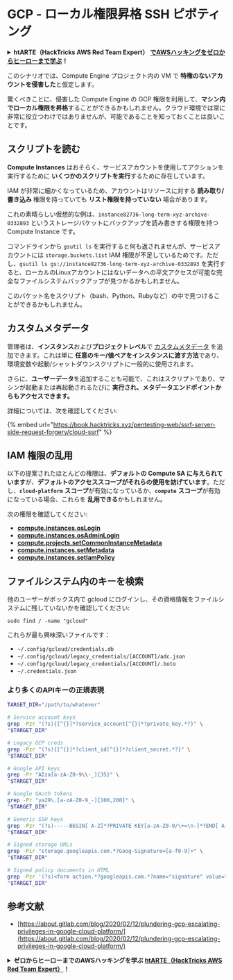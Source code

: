 # GCP - ローカル権限昇格 SSH ピボティング

<details>

<summary><strong>htARTE（HackTricks AWS Red Team Expert）</strong> <a href="https://training.hacktricks.xyz/courses/arte"><strong>でAWSハッキングをゼロからヒーローまで学ぶ</strong></a><strong>！</strong></summary>

HackTricks をサポートする他の方法:

* **HackTricks で企業を宣伝したい**または **HackTricks をPDFでダウンロードしたい**場合は [**SUBSCRIPTION PLANS**](https://github.com/sponsors/carlospolop) をチェック！
* [**公式PEASS＆HackTricksスウォッグ**](https://peass.creator-spring.com)を入手
* [**The PEASS Family**](https://opensea.io/collection/the-peass-family)を発見し、独占的な [**NFTs**](https://opensea.io/collection/the-peass-family) のコレクション
* **💬 [Discordグループ](https://discord.gg/hRep4RUj7f)** に参加するか、[telegramグループ](https://t.me/peass) に参加するか、**Twitter** 🐦 で **@carlospolopm** をフォローする。
* **ハッキングトリックを共有するには、** [**HackTricks**](https://github.com/carlospolop/hacktricks) と [**HackTricks Cloud**](https://github.com/carlospolop/hacktricks-cloud) のGitHubリポジトリにPRを提出してください。

</details>

このシナリオでは、Compute Engine プロジェクト内の VM で **特権のないアカウントを侵害した**と仮定します。

驚くべきことに、侵害した Compute Engine の GCP 権限を利用して、**マシン内でローカル権限を昇格**することができるかもしれません。クラウド環境では常に非常に役立つわけではありませんが、可能であることを知っておくことは良いことです。

## スクリプトを読む <a href="#follow-the-scripts" id="follow-the-scripts"></a>

**Compute Instances** はおそらく、サービスアカウントを使用してアクションを実行するために **いくつかのスクリプトを実行**するために存在しています。

IAM が非常に細かくなっているため、アカウントはリソースに対する **読み取り/書き込み** 権限を持っていても **リスト権限を持っていない** 場合があります。

これの素晴らしい仮想的な例は、`instance82736-long-term-xyz-archive-0332893` というストレージバケットにバックアップを読み書きする権限を持つ Compute Instance です。

コマンドラインから `gsutil ls` を実行すると何も返されませんが、サービスアカウントには `storage.buckets.list` IAM 権限が不足しているためです。ただし、`gsutil ls gs://instance82736-long-term-xyz-archive-0332893` を実行すると、ローカルのLinuxアカウントにはないデータへの平文アクセスが可能な完全なファイルシステムバックアップが見つかるかもしれません。

このバケット名をスクリプト（bash、Python、Rubyなど）の中で見つけることができるかもしれません。

## カスタムメタデータ

管理者は、**インスタンス**および**プロジェクトレベル**で [カスタムメタデータ](https://cloud.google.com/compute/docs/storing-retrieving-metadata#custom) を追加できます。これは単に **任意のキー/値ペアをインスタンスに渡す方法**であり、環境変数や起動/シャットダウンスクリプトに一般的に使用されます。

さらに、**ユーザーデータ**を追加することも可能で、これはスクリプトであり、マシンが起動または再起動されるたびに **実行され、メタデータエンドポイントからもアクセスできます。**

詳細については、次を確認してください:

{% embed url="https://book.hacktricks.xyz/pentesting-web/ssrf-server-side-request-forgery/cloud-ssrf" %}

## IAM 権限の乱用

以下の提案されたほとんどの権限は、**デフォルトの Compute SA に与えられています**が、**デフォルトのアクセススコープがそれらの使用を妨げています**。ただし、**`cloud-platform`** **スコープ**が有効になっているか、**`compute`** **スコープ**が有効になっている場合、これらを **乱用できる**かもしれません。

次の権限を確認してください:

* [**compute.instances.osLogin**](gcp-compute-privesc/#compute.instances.oslogin)
* [**compute.instances.osAdminLogin**](gcp-compute-privesc/#compute.instances.osadminlogin)
* [**compute.projects.setCommonInstanceMetadata**](gcp-compute-privesc/#compute.projects.setcommoninstancemetadata)
* [**compute.instances.setMetadata**](gcp-compute-privesc/#compute.instances.setmetadata)
* [**compute.instances.setIamPolicy**](gcp-compute-privesc/#compute.instances.setiampolicy)

## ファイルシステム内のキーを検索

他のユーザーがボックス内で gcloud にログインし、その資格情報をファイルシステムに残していないかを確認してください:
```
sudo find / -name "gcloud"
```
これらが最も興味深いファイルです：

* `~/.config/gcloud/credentials.db`
* `~/.config/gcloud/legacy_credentials/[ACCOUNT]/adc.json`
* `~/.config/gcloud/legacy_credentials/[ACCOUNT]/.boto`
* `~/.credentials.json`

### より多くのAPIキーの正規表現
```bash
TARGET_DIR="/path/to/whatever"

# Service account keys
grep -Pzr "(?s){[^{}]*?service_account[^{}]*?private_key.*?}" \
"$TARGET_DIR"

# Legacy GCP creds
grep -Pzr "(?s){[^{}]*?client_id[^{}]*?client_secret.*?}" \
"$TARGET_DIR"

# Google API keys
grep -Pr "AIza[a-zA-Z0-9\\-_]{35}" \
"$TARGET_DIR"

# Google OAuth tokens
grep -Pr "ya29\.[a-zA-Z0-9_-]{100,200}" \
"$TARGET_DIR"

# Generic SSH keys
grep -Pzr "(?s)-----BEGIN[ A-Z]*?PRIVATE KEY[a-zA-Z0-9/\+=\n-]*?END[ A-Z]*?PRIVATE KEY-----" \
"$TARGET_DIR"

# Signed storage URLs
grep -Pir "storage.googleapis.com.*?Goog-Signature=[a-f0-9]+" \
"$TARGET_DIR"

# Signed policy documents in HTML
grep -Pzr '(?s)<form action.*?googleapis.com.*?name="signature" value=".*?">' \
"$TARGET_DIR"
```
## 参考文献

* [https://about.gitlab.com/blog/2020/02/12/plundering-gcp-escalating-privileges-in-google-cloud-platform/](https://about.gitlab.com/blog/2020/02/12/plundering-gcp-escalating-privileges-in-google-cloud-platform/)

<details>

<summary><strong>ゼロからヒーローまでのAWSハッキングを学ぶ</strong> <a href="https://training.hacktricks.xyz/courses/arte"><strong>htARTE（HackTricks AWS Red Team Expert）</strong></a><strong>！</strong></summary>

HackTricksをサポートする他の方法:

* **HackTricksで企業を宣伝したい**または**HackTricksをPDFでダウンロードしたい**場合は、[**SUBSCRIPTION PLANS**](https://github.com/sponsors/carlospolop)をチェックしてください！
* [**公式PEASS＆HackTricksスウォッグ**](https://peass.creator-spring.com)を入手する
* [**The PEASS Family**](https://opensea.io/collection/the-peass-family)を発見し、独占的な[**NFTs**](https://opensea.io/collection/the-peass-family)のコレクションを見つける
* **💬 [**Discordグループ**](https://discord.gg/hRep4RUj7f)または[**telegramグループ**](https://t.me/peass)に参加するか、**Twitter** 🐦 [**@carlospolopm**](https://twitter.com/carlospolopm)で**フォロー**してください。
* **HackTricks**および**HackTricks Cloud**のgithubリポジトリにPRを提出して、あなたのハッキングトリックを共有してください。

</details>
